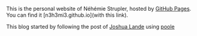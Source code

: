 This is the personal website of Néhémie Strupler, hosted by [GitHub Pages](http://pages.github.com). You can find it [n3h3mi3.github.io](with this link).

This blog started by following the post of [Joshua Lande](http://joshualande.com/jekyll-github-pages-poole/) using [poole](https://github.com/poole/poole)
